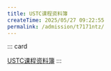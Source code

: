 ```yaml
---
title: USTC课程资料簿
createTime: 2025/05/27 09:22:55
permalink: /admission/t7171ntz/
---
```


::: card

[USTC课程资料簿](/coursedata)
:::
